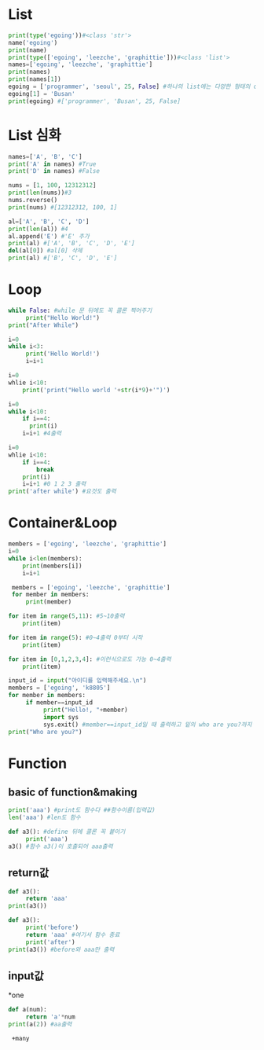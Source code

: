List
============================
```python
print(type('egoing'))#<class 'str'>
name('egoing')
print(name)
print(type(['egoing', 'leezche', 'graphittie']))#<class 'list'>
names=['egoing', 'leezche', 'graphittie']
print(names)
print(names[1])
egoing = ['programmer', 'seoul', 25, False] #하나의 list에는 다양한 형태의 data가 들어갈 수 있다.
egoing[1] = 'Busan'
print(egoing) #['programmer', 'Busan', 25, False]
```

List 심화
=================================
```python
names=['A', 'B', 'C']
print('A' in names) #True
print('D' in names) #False

nums = [1, 100, 12312312]
print(len(nums))#3
nums.reverse()
print(nums) #[12312312, 100, 1]

al=['A', 'B', 'C', 'D']
print(len(al)) #4
al.append('E') #'E' 추가
print(al) #['A', 'B', 'C', 'D', 'E']
del(al[0]) #al[0] 삭제
print(al) #['B', 'C', 'D', 'E']
```

Loop
===============================
```python
while False: #while 문 뒤에도 꼭 콜론 찍어주기
     print("Hello World!")
print("After While")
```

```python
i=0
while i<3:
     print('Hello World!')
     i=i+1
```

```python
i=0
whlie i<10:
    print('print("Hello world '+str(i*9)+'")')
```

```python
i=0
while i<10:
    if i==4:
      print(i)
    i=i+1 #4출력
```

```python
i=0
whlie i<10:
    if i==4:
        break
    print(i)
    i=i+1 #0 1 2 3 출력
print('after while') #요것도 출력
```

Container&Loop
===============================
 ```python
 members = ['egoing', 'leezche', 'graphittie']
 i=0
 while i<len(members):
     print(members[i])
     i=i+1
```

```python
 members = ['egoing', 'leezche', 'graphittie']
 for member in members:
     print(member)
 ```
 
 ```python
 for item in range(5,11): #5~10출력
     print(item)
 
 for item in range(5): #0~4출력 0부터 시작
     print(item)
 
 for item in [0,1,2,3,4]: #이런식으로도 가능 0~4출력
     print(item)
 ```

```python
input_id = input("아이디를 입력해주세요.\n")
members = ['egoing', 'k8805']
for member in members:
     if member==input_id
          print("Hello!, "+member)
          import sys
          sys.exit() #member==input_id일 때 출력하고 밑의 who are you?까지 출력하므로 여기서 프로그램을 종료 시키기 위해 쓴 것
print("Who are you?")
```

Function
==========================
basic of function&making
-------------------------
```python
print('aaa') #print도 함수다 ##함수이름(입력값)
len('aaa') #len도 함수
```
```python
def a3(): #define 뒤에 콜론 꼭 붙이기
     print('aaa')
a3() #함수 a3()이 호출되어 aaa출력
```

return값
--------------------------
```python
def a3():
     return 'aaa'
print(a3())
```

```python
def a3():
     print('before')
     return 'aaa' #여기서 함수 종료
     print('after')
print(a3()) #before와 aaa만 출력
```

input값
-------------------------------
*one
```python
def a(num):
     return 'a'*num
print(a(2)) #aa출력
```
     +many
